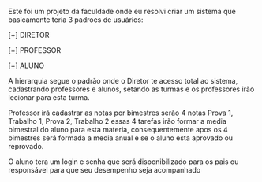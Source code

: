 Este foi um projeto da faculdade onde eu resolvi criar um sistema que basicamente teria 3 padroes de usuários:

[+] DIRETOR

[+] PROFESSOR

[+] ALUNO

A hierarquia segue o padrão onde o Diretor te acesso total ao sistema, cadastrando professores e alunos, setando as turmas e os professores irão lecionar para esta turma.


 Professor irá cadastrar as notas por bimestres serão 4 notas Prova 1, Trabalho 1, Prova 2, Trabalho 2 essas 4 tarefas irão formar a media bimestral do aluno para esta materia, consequentemente apos os 4 bimestres será formada a media anual e se o aluno esta aprovado ou reprovado.

 O aluno tera um login e senha que será disponibilizado para os pais ou responsável para que seu desempenho seja acompanhado
